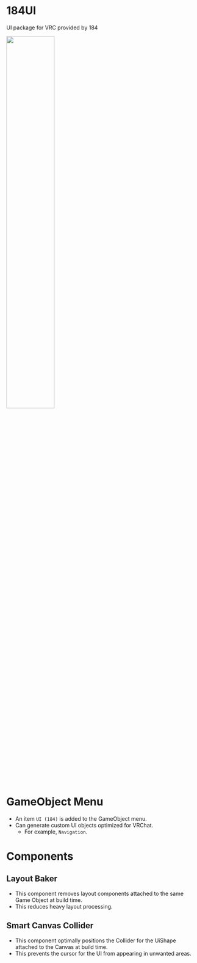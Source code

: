 # 184UI
UI package for VRC provided by 184

<img src="https://github.com/user-attachments/assets/75613e5d-9ec8-4930-9ad5-283a0f7f7312" width="50%" />

# GameObject Menu
- An item `UI (184)` is added to the GameObject menu.
- Can generate custom UI objects optimized for VRChat.
  - For example, `Navigation`.

# Components
## Layout Baker
- This component removes layout components attached to the same Game Object at build time.
- This reduces heavy layout processing.
## Smart Canvas Collider
- This component optimally positions the Collider for the UiShape attached to the Canvas at build time.
- This prevents the cursor for the UI from appearing in unwanted areas.
